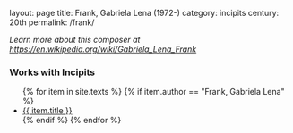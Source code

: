 layout: page
title: Frank, Gabriela Lena (1972-)
category: incipits
century: 20th
permalink: /frank/


*Learn more about this composer at <a href="https://en.wikipedia.org/wiki/Gabriela_Lena_Frank" target="_blank">https://en.wikipedia.org/wiki/Gabriela_Lena_Frank</a>*
<br/>

### Works with Incipits
<ul class="texts">
    {% for item in site.texts %}
      {% if item.author == "Frank, Gabriela Lena" %}
          <li class="text-title">
          <a href="{{ site.baseurl }}{{ item.url }}">
        {{ item.title }}
              </a>
    </li>
      {% endif %}
    {% endfor %}
</ul>
